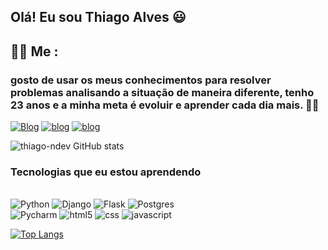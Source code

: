 ## Olá! Eu sou Thiago Alves 😃

## 🧑🏾 Me :
###  gosto de usar os meus conhecimentos para resolver problemas analisando a situação de maneira diferente, tenho 23 anos e a minha meta é evoluir e aprender cada dia mais. 👨‍💻

[![Blog](https://img.shields.io/badge/LinkedIn-0077B5?style=for-the-badge&logo=linkedin&logoColor=white)](https://www.linkedin.com/in/thiago-alves-webdev/)
[![blog](https://img.shields.io/badge/GitHub-100000?style=for-the-badge&logo=github&logoColor=white)](https://github.com/thiago-ndev)
[![blog](https://img.shields.io/badge/Instagram-E4405F?style=for-the-badge&logo=instagram&logoColor=white)](https://www.instagram.com/th_a59/?hl=pt-br)



![thiago-ndev GitHub stats](https://github-readme-stats.vercel.app/api?username=thiago-ndev&show_icons=true&theme=dracula)


### Tecnologias que eu estou aprendendo 
<div style="display: inline_block">
<br>
<img aling="center" alt="Python" src="https://img.shields.io/badge/Python-3776AB?style=for-the-badge&logo=python&logoColor=white">
<img aling="center" alt="Django" src="https://img.shields.io/badge/Django-092E20?style=for-the-badge&logo=django&logoColor=white">
<img aling="center" alt="Flask" src="https://img.shields.io/badge/Flask-000000?style=for-the-badge&logo=flask&logoColor=white">
<img aling="center" alt="Postgres" src="https://img.shields.io/badge/PostgreSQL-316192?style=for-the-badge&logo=postgresql&logoColor=whitelogoColor=white"><br>
<img aling="center" alt="Pycharm" src="https://img.shields.io/badge/PyCharm-000000.svg?&style=for-the-badge&logo=PyCharm&logoColor=white">
<img aling="center" alt="html5" src="https://img.shields.io/badge/HTML5-E34F26?style=for-the-badge&logo=html5&logoColor=white">
<img aling="center" alt="css" src="https://img.shields.io/badge/CSS3-1572B6?style=for-the-badge&logo=css3&logoColor=white">
<img aling="center" alt="javascript" src="https://img.shields.io/badge/JavaScript-F7DF1E?style=for-the-badge&logo=javascript&logoColor=black">
</div>

[![Top Langs](https://github-readme-stats.vercel.app/api/top-langs/?username=thiago-ndev&langs_count=8)](https://github.com/anuraghazra/github-readme-stats)
